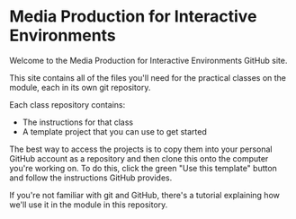 
# Media Production for Interactive Environments

Welcome to the Media Production for Interactive Environments GitHub site.

This site contains all of the files you'll need for the practical classes on the module, each in its own git repository.

Each class repository contains:

- The instructions for that class
- A template project that you can use to get started

The best way to access the projects is to copy them into your personal GitHub account as a repository and then clone this onto the computer you're working on. To do this, click the green "Use this template" button and follow the instructions GitHub provides.

If you're not familiar with git and GitHub, there's a tutorial explaining how we'll use it in the module in this repository.
